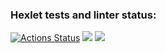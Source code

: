 ### Hexlet tests and linter status:
[![Actions Status](https://github.com/vladwarrior/php-project-lvl1/workflows/hexlet-check/badge.svg)](https://github.com/vladwarrior/php-project-lvl1/actions)
<a href="https://codeclimate.com/github/codeclimate/codeclimate/maintainability"><img src="https://api.codeclimate.com/v1/badges/a99a88d28ad37a79dbf6/maintainability" /></a>
<a href="https://asciinema.org/a/vARQzAV9WmZGB9AISBqW9xrVx" target="_blank"><img src="https://asciinema.org/a/vARQzAV9WmZGB9AISBqW9xrVx.svg" /></a>